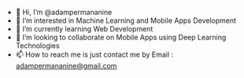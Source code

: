 - 👋 Hi, I’m @adampermananine
- 👀 I’m interested in Machine Learning and Mobile Apps Development
- 🌱 I’m currently learning Web Development
- 💞️ I’m looking to collaborate on Mobile Apps using Deep Learning Technologies
- 📫 How to reach me is just contact me by Email : adampermananine@gmail.com

<!---
adampermananine/adampermananine is a ✨ special ✨ repository because its `README.md` (this file) appears on your GitHub profile.
You can click the Preview link to take a look at your changes.
--->

